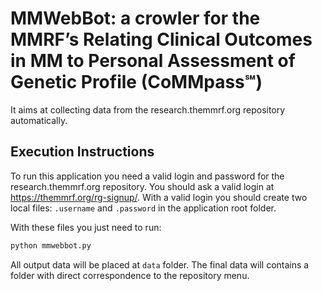 # MMWebBot: a crowler for the MMRF’s Relating Clinical Outcomes in MM to Personal Assessment of Genetic Profile (CoMMpass℠)

It aims at collecting data from the research.themmrf.org repository automatically.

## Execution Instructions

To run this application you need a valid login and password for the research.themmrf.org repository. You should ask a valid login at https://themmrf.org/rg-signup/. With a valid login you should create two local files: `.username` and `.password` in the application root folder.

With these files you just need to run:

```python
python mmwebbot.py
```

All output data will be placed at `data` folder. The final data will contains a folder with direct correspondence to the repository menu.
